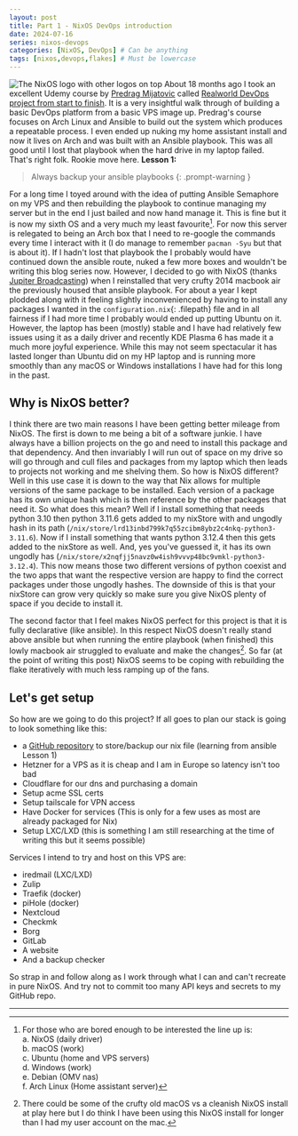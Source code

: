 ```yaml
---
layout: post
title: Part 1 - NixOS DevOps introduction
date: 2024-07-16
series: nixos-devops
categories: [NixOS, DevOps] # Can be anything
tags: [nixos,devops,flakes] # Must be lowercase
---
```

![The NixOS logo with other logos on top](media/posts/images/2024-07-20-nixos-devops/nix-devops-splash.png)
About 18 months ago I took an excellent Udemy course by [Predrag Mijatovic](https://github.com/predmijat) called [Realworld DevOps project from start to finish](https://udemy.com/course/real-world-devops-project-from-start-to-finish). It is a very insightful walk through of building a basic DevOps platform from a basic VPS image up. Predrag's course focuses on Arch Linux and Ansible to build out the system which produces a repeatable process. I even ended up nuking my home assistant install and now it lives on Arch and was built with an Ansible playbook. This was all good until I lost that playbook when the hard drive in my laptop failed. That's right folk. Rookie move here. **Lesson 1:**

 > Always backup your ansible playbooks
 {: .prompt-warning }

For a long time I toyed around with the idea of putting Ansible Semaphore on my VPS and then rebuilding the playbook to continue managing my server but in the end I just bailed and now hand manage it. This is fine but it is now my sixth OS and a very much my least favourite[^footnote1]. For now this server is relegated to being an Arch box that I need to re-google the commands every time I interact with it (I do manage to remember `pacman -Syu` but that is about it). If I hadn't lost that playbook the I probably would have continued down the ansible route, nuked a few more boxes and wouldn't be writing this blog series now. However, I decided to go with NixOS (thanks [Jupiter Broadcasting](https://jupiterbroadcasting.com)) when I reinstalled that very crufty 2014 macbook air the previously housed that ansible playbook. For about a year I kept plodded along with it feeling slightly inconvenienced by having to install any packages I wanted in the `configuration.nix`{: .filepath} file and in all fairness if I had more time I probably would ended up putting Ubuntu on it. However, the laptop has been (mostly) stable and I have had relatively few issues using it as a daily driver and recently KDE Plasma 6 has made it a much more joyful experience. While this may not seem spectacular it has lasted longer than Ubuntu did on my HP laptop and is running more smoothly than any macOS or Windows installations I have had for this long in the past.
 
## Why is NixOS better?
 
I think there are two main reasons I have been getting better mileage from NixOS. The first is down to me being a bit of a software junkie. I have always have a billion projects on the go and need to install this package and that dependency. And then invariably I will run out of space on my drive so will go through and cull files and packages from my laptop which then leads to projects not working and me shelving them. So how is NixOS different? Well in this use case it is down to the way that Nix allows for multiple versions of the same package to be installed. Each version of a package has its own unique hash which is then reference by the other packages that need it. So what does this mean? Well if I install something that needs python 3.10 then python 3.11.6 gets added to my nixStore with and ungodly hash in its path (`/nix/store/lrd13inbd799k7q55zcibm8ybz2c4nkq-python3-3.11.6`). Now if I install something that wants python 3.12.4 then this gets added to the nixStore as well. And, yes you've guessed it, it has its own ungodly has (`/nix/store/x2nqfjj5navz0w4ish9vvvp48bc9vmkl-python3-3.12.4`). This now means those two different versions of python coexist and the two apps that want the respective version are happy to find the correct packages under those ungodly hashes. The downside of this is that your nixStore can grow very quickly so make sure you give NixOS plenty of space if you decide to install it.
 
The second factor that I feel makes NixOS perfect for this project is that it is fully declarative (like ansible). In this respect NixOS doesn't really stand above ansible but when running the entire playbook (when finished) this lowly macbook air struggled to evaluate and make the changes[^footnote2]. So far (at the point of writing this post) NixOS seems to be coping with rebuilding the flake iteratively with much less ramping up of the fans.

## Let's get setup
So how are we going to do this project? If all goes to plan our stack is going to look something like this:
  - a [GitHub repository]() to store/backup our nix file (learning from ansible Lesson 1)
  - Hetzner for a VPS as it is cheap and I am in Europe so latency isn't too bad
  - Cloudflare for our dns and purchasing a domain
  - Setup acme SSL certs
  - Setup tailscale for VPN access
  - Have Docker for services (This is only for a few uses as most are already packaged for Nix)
  - Setup LXC/LXD (this is something I am still researching at the time of writing this but it seems possible)
  
Services I intend to try and host on this VPS are:
  - iredmail (LXC/LXD)
  - Zulip
  - Traefik (docker)
  - piHole (docker)
  - Nextcloud
  - Checkmk
  - Borg
  - GitLab
  - A website
  - And a backup checker
  
So strap in and follow along as I work through what I can and can't recreate in pure NixOS. And try not to commit too many API keys and secrets to my GitHub repo.

---
[^footnote1]: For those who are bored enough to be interested the line up is:<br />a. NixOS (daily driver)<br />b. macOS (work)<br />c. Ubuntu (home and VPS servers)<br />d. Windows (work)<br />e. Debian (OMV nas)<br />f. Arch Linux (Home assistant server) 

[^footnote2]: There could be some of the crufty old macOS vs a cleanish NixOS install at play here but I do think I have been using this NixOS install for longer than I had my user account on the mac.
